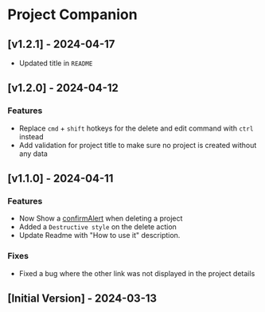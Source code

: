 # Project Companion

## [v1.2.1] - 2024-04-17

- Updated title in `README`

## [v1.2.0] - 2024-04-12

### Features
- Replace `cmd` + `shift` hotkeys for the delete and edit command with `ctrl` instead
- Add validation for project title to make sure no project is created without any data

## [v1.1.0] - 2024-04-11

### Features
- Now Show a [confirmAlert](https://developers.raycast.com/api-reference/feedback/alert?q=confirmAlert) when deleting a project
- Added a `Destructive style` on the delete action
- Update Readme with "How to use it" description.

### Fixes
- Fixed a bug where the other link was not displayed in the project details

## [Initial Version] - 2024-03-13
